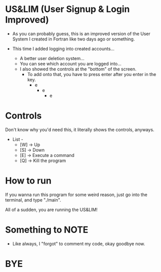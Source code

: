 # US&LIM (User Signup & Login Improved)

- As you can probably guess, this is an improved version
  of the User System I created in Fortran like two days ago
  or something.

- This time I added logging into created accounts...
    - A better user deletion system...
    - You can see which account you are logged into...
    - I also showed the controls at the "bottom" of the screen.
        - To add onto that, you have to press enter after you enter in
          the key.
          - e
            - e
              - e

# Controls

Don't know why you'd need this, it literally shows the controls,
anyways.

- List -
    - [W] -> Up
    - [S] -> Down
    - [E] -> Execute a command
    - [Q] -> Kill the program

# How to run

If you wanna run this program for some weird reason, just go into the terminal,
and type "./main".

All of a sudden, you are running the US&LIM!

# Something to NOTE

- Like always, I "forgot" to comment my code, okay goodbye now.

# BYE
